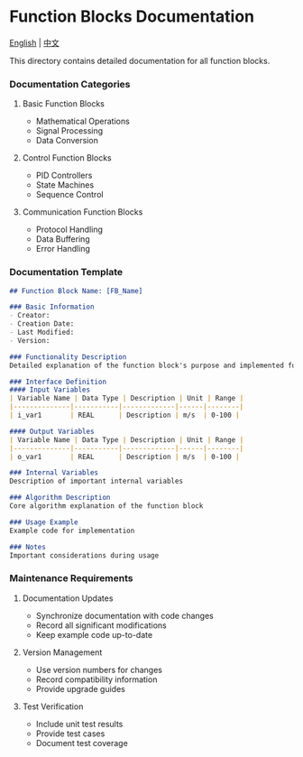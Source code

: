 # Function Blocks Documentation

[English](./README_EN.md) | [中文](./README_CN.md)

This directory contains detailed documentation for all function blocks.

### Documentation Categories
1. Basic Function Blocks
   - Mathematical Operations
   - Signal Processing
   - Data Conversion

2. Control Function Blocks
   - PID Controllers
   - State Machines
   - Sequence Control

3. Communication Function Blocks
   - Protocol Handling
   - Data Buffering
   - Error Handling

### Documentation Template
```markdown
## Function Block Name: [FB_Name]

### Basic Information
- Creator:
- Creation Date:
- Last Modified:
- Version:

### Functionality Description
Detailed explanation of the function block's purpose and implemented functionality

### Interface Definition
#### Input Variables
| Variable Name | Data Type | Description | Unit | Range |
|--------------|-----------|-------------|------|--------|
| i_var1       | REAL      | Description | m/s  | 0-100 |

#### Output Variables
| Variable Name | Data Type | Description | Unit | Range |
|--------------|-----------|-------------|------|--------|
| o_var1       | REAL      | Description | m/s  | 0-100 |

### Internal Variables
Description of important internal variables

### Algorithm Description
Core algorithm explanation of the function block

### Usage Example
Example code for implementation

### Notes
Important considerations during usage
```

### Maintenance Requirements
1. Documentation Updates
   - Synchronize documentation with code changes
   - Record all significant modifications
   - Keep example code up-to-date

2. Version Management
   - Use version numbers for changes
   - Record compatibility information
   - Provide upgrade guides

3. Test Verification
   - Include unit test results
   - Provide test cases
   - Document test coverage
